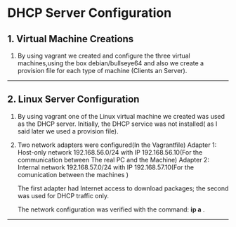 # DHCP Server Configuration  

## 1. Virtual Machine Creations
1. By using vagrant we created and configure  the three virtual machines,using the box debian/bullseye64 and also we create a provision file for each type of machine (Clients an Server).

---

## 2. Linux Server Configuration
1. By using vagrant one of the Linux virtual machine we created was used as the DHCP server.
Initially, the DHCP service was not installed( as I said later we used a provision file).

2. Two network adapters were configured(In the Vagrantfile)
    Adapter 1: Host-only network 192.168.56.0/24 with IP 192.168.56.10(For the communication between The real PC and the Machine)
    Adapter 2: Internal network 192.168.57.0/24 with IP 192.168.57.10(For the comunication between the machines )

    The first adapter had Internet access to download packages; the second was used for DHCP traffic only.

    The network configuration was verified with the command: **ip a** . 

---